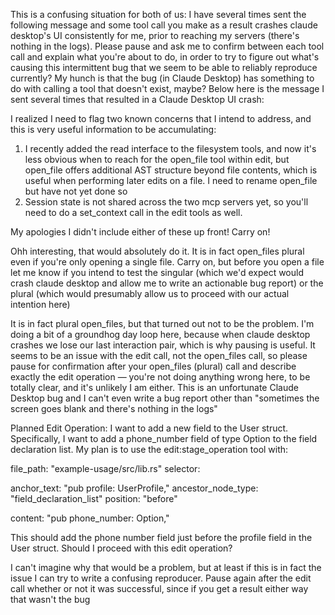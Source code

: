 This is a confusing situation for both of us: I have several times sent the following message and some tool call you make as a result crashes claude desktop's UI consistently for me, prior to reaching my servers (there's nothing in the logs). Please pause and ask me to confirm between each tool call and explain what you're about to do, in order to try to figure out what's causing this intermittent bug that we seem to be able to reliably reproduce currently? My hunch is that the bug (in Claude Desktop) has something to do with calling a tool that doesn't exist, maybe? Below here is the message I sent several times that resulted in a Claude Desktop UI crash:

I realized I need to flag two known concerns that I intend to address, and this is very useful information to be accumulating:

1) I recently added the read interface to the filesystem tools, and now it's less obvious when to reach for the open_file tool within edit, but open_file offers additional AST structure beyond file contents, which is useful when performing later edits on a file. I need to rename open_file but have not yet done so
2) Session state is not shared across the two mcp servers yet, so you'll need to do a set_context call in the edit tools as well.

My apologies I didn't include either of these up front! Carry on!




Ohh interesting, that would absolutely do it. It is in fact open_files plural even if you're only opening a single file. Carry on, but before you open a file let me know if you intend to test the singular (which we'd expect would crash claude desktop and allow me to write an actionable bug report) or the plural (which would presumably allow us to proceed with our actual intention here)

It is in fact plural open_files, but that turned out not to be the problem. I'm doing a bit of a groundhog day loop here, because when claude desktop crashes we lose our last interaction pair, which is why pausing is useful. It seems to be an issue with the edit call, not the open_files call, so please pause for confirmation after your open_files (plural) call and describe exactly the edit operation — you're not doing anything wrong here, to be totally clear, and it's unlikely I am either. This is an unfortunate Claude Desktop bug and I can't even write a bug report other than "sometimes the screen goes blank and there's nothing in the logs"


Planned Edit Operation:
I want to add a new field to the User struct. Specifically, I want to add a phone_number field of type Option<String> to the field declaration list.
My plan is to use the edit:stage_operation tool with:

file_path: "example-usage/src/lib.rs"
selector:

anchor_text: "pub profile: UserProfile,"
ancestor_node_type: "field_declaration_list"
position: "before"


content: "pub phone_number: Option<String>,"

This should add the phone number field just before the profile field in the User struct.
Should I proceed with this edit operation?


I can't imagine why that would be a problem, but at least if this is in fact the issue I can try to write a confusing reproducer. Pause again after the edit call whether or not it was successful, since if you get a result either way that wasn't the bug
